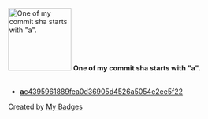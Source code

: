 <img src="https://my-badges.github.io/my-badges/a-commit.png" alt="One of my commit sha starts with &quot;a&quot;." title="One of my commit sha starts with &quot;a&quot;." width="128">
<strong>One of my commit sha starts with &quot;a&quot;.</strong>
<br><br>

- <a href="https://github.com/p0dalirius/p0dalirius/commit/ac4395961889fea0d36905d4526a5054e2ee5f22"><strong>a</strong>c4395961889fea0d36905d4526a5054e2ee5f22</a>


Created by <a href="https://github.com/my-badges/my-badges">My Badges</a>